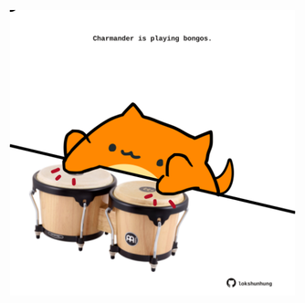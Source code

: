 <!-- built at 30/10/2025, 10:00:33 UTC -->
<p align="center">
  <img width="500" height="500" src="./ReadmeImage.svg">
</p>
